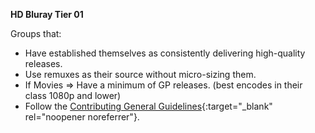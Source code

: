 <!-- markdownlint-disable MD041-->
**HD Bluray Tier 01**<br>

Groups that:

- Have established themselves as consistently delivering high-quality releases.
- Use remuxes as their source without micro-sizing them.
- If Movies => Have a minimum of GP releases. (best encodes in their class 1080p and lower)
- Follow the [Contributing General Guidelines](https://github.com/TRaSH-Guides/Guides/blob/master/CONTRIBUTING.md#general-guidelines){:target="_blank" rel="noopener noreferrer"}.
<!-- markdownlint-enable MD041-->
